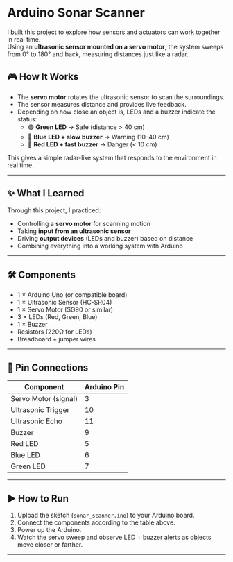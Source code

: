 # Arduino Sonar Scanner

I built this project to explore how sensors and actuators can work together in real time.  
Using an **ultrasonic sensor mounted on a servo motor**, the system sweeps from 0° to 180° and back, measuring distances just like a radar.

## 🎮 How It Works
- The **servo motor** rotates the ultrasonic sensor to scan the surroundings.  
- The sensor measures distance and provides live feedback.  
- Depending on how close an object is, LEDs and a buzzer indicate the status:  
  - 🟢 **Green LED** → Safe (distance > 40 cm)  
  - 🔵 **Blue LED + slow buzzer** → Warning (10–40 cm)  
  - 🔴 **Red LED + fast buzzer** → Danger (< 10 cm)  

This gives a simple radar-like system that responds to the environment in real time.

---

## ✨ What I Learned
Through this project, I practiced:
- Controlling a **servo motor** for scanning motion  
- Taking **input from an ultrasonic sensor**  
- Driving **output devices** (LEDs and buzzer) based on distance  
- Combining everything into a working system with Arduino  

---

## 🛠️ Components
- 1 × Arduino Uno (or compatible board)  
- 1 × Ultrasonic Sensor (HC-SR04)  
- 1 × Servo Motor (SG90 or similar)  
- 3 × LEDs (Red, Green, Blue)  
- 1 × Buzzer  
- Resistors (220Ω for LEDs)  
- Breadboard + jumper wires  

---

## 🔌 Pin Connections

| Component         | Arduino Pin |
|-------------------|-------------|
| Servo Motor (signal) | 3         |
| Ultrasonic Trigger  | 10        |
| Ultrasonic Echo     | 11        |
| Buzzer             | 9          |
| Red LED            | 5          |
| Blue LED           | 6          |
| Green LED          | 7          |

---

## ▶️ How to Run
1. Upload the sketch (`sonar_scanner.ino`) to your Arduino board.  
2. Connect the components according to the table above.  
3. Power up the Arduino.  
4. Watch the servo sweep and observe LED + buzzer alerts as objects move closer or farther.  

---
